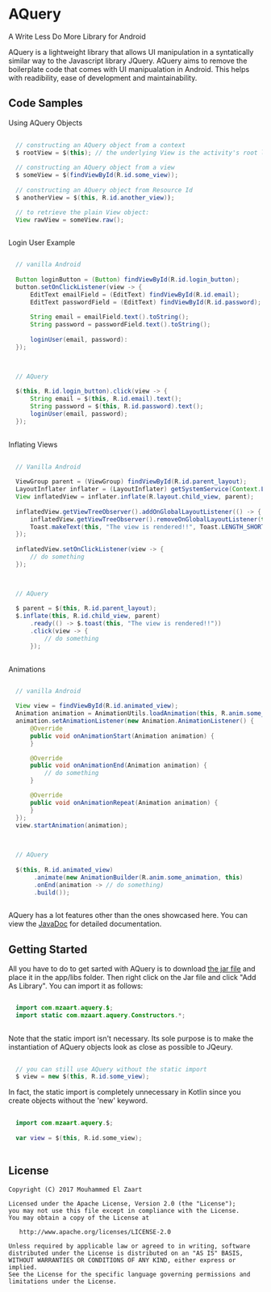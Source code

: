 # AQuery
A Write Less Do More Library for Android

AQuery is a lightweight library that allows UI manipulation in a syntatically similar way to the Javascript library JQuery. AQuery aims to remove the boilerplate code that comes with UI manipualation in Android. This helps with readibility, ease of development and maintainability.

## Code Samples

Using AQuery Objects

```java
  
  // constructing an AQuery object from a context
  $ rootView = $(this); // the underlying View is the activity's root layout
  
  // constructing an AQuery object from a view
  $ someView = $(findViewById(R.id.some_view));
  
  // constructing an AQuery object from Resource Id
  $ anotherView = $(this, R.id.another_view));

  // to retrieve the plain View object:
  View rawView = someView.raw();
  
```


Login User Example

```java

  // vanilla Android
  
  Button loginButton = (Button) findViewById(R.id.login_button);
  button.setOnClickListener(view -> {
      EditText emailField = (EditText) findViewById(R.id.email);       
      EditText passwordField = (EditText) findViewById(R.id.password);
      
      String email = emailField.text().toString();
      String password = passwordField.text().toString();
      
      loginUser(email, password):
  });
  
```

```java

  // AQuery
  
  $(this, R.id.login_button).click(view -> {
      String email = $(this, R.id.email).text();
      String password = $(this, R.id.password).text();
      loginUser(email, password);
  });
  
```


Inflating Views

```java
  
  // Vanilla Android
  
  ViewGroup parent = (ViewGroup) findViewById(R.id.parent_layout);
  LayoutInflater inflater = (LayoutInflater) getSystemService(Context.LAYOUT_INFLATER_SERVICE);
  View inflatedView = inflater.inflate(R.layout.child_view, parent);
  
  inflatedView.getViewTreeObserver().addOnGlobalLayoutListener(() -> {
      inflatedView.getViewTreeObserver().removeOnGlobalLayoutListener(this); 
      Toast.makeText(this, "The view is rendered!!", Toast.LENGTH_SHORT).show();
  });
  
  inflatedView.setOnClickListener(view -> {
      // do something
  });
  
```

```java

  // AQuery
  
  $ parent = $(this, R.id.parent_layout);
  $.inflate(this, R.id.child_view, parent)
      .ready(() -> $.toast(this, "The view is rendered!!"))
      .click(view -> {
          // do something
      });
          
```


Animations

```java

  // vanilla Android
  
  View view = findViewById(R.id.animated_view);
  Animation animation = AnimationUtils.loadAnimation(this, R.anim.some_animation);
  animation.setAnimationListener(new Animation.AnimationListener() {
      @Override
      public void onAnimationStart(Animation animation) {
      }

      @Override
      public void onAnimationEnd(Animation animation) {
          // do something
      }

      @Override
      public void onAnimationRepeat(Animation animation) {
      }
  });
  view.startAnimation(animation);
  
```

```java
  
  // AQuery
  
  $(this, R.id.animated_view)
       .animate(new AnimationBuilder(R.anim.some_animation, this)
       .onEnd(animation -> // do something)
       .build());
       
```

AQuery has a lot features other than the ones showcased here. You can view the [JavaDoc](https://mzaart.github.io/AQuery/) for detailed documentation.

## Getting Started

All you have to do to get sarted with AQuery is to download [the jar file](https://github.com/mzaart/AQuery/raw/master/AQuery.jar) and place it in the app/libs folder. Then right click on the Jar file and click "Add As Library". You can import it as follows:

```java

  import com.mzaart.aquery.$;
  import static com.mzaart.aquery.Constructors.*;
  
```

Note that the static import isn't necessary. Its sole purpose is to make the instantiation of AQuery objects look as close as possible to JQeury.

```java
  
  // you can still use AQuery without the static import
  $ view = new $(this, R.id.some_view);

```

In fact, the static import is completely unnecessary in Kotlin since you create objects without the 'new' keyword.

```kotlin
  
  import com.mzaart.aquery.$;
  
  var view = $(this, R.id.some_view);
  
```

## License

```
Copyright (C) 2017 Mouhammed El Zaart

Licensed under the Apache License, Version 2.0 (the "License");
you may not use this file except in compliance with the License.
You may obtain a copy of the License at

   http://www.apache.org/licenses/LICENSE-2.0

Unless required by applicable law or agreed to in writing, software
distributed under the License is distributed on an "AS IS" BASIS,
WITHOUT WARRANTIES OR CONDITIONS OF ANY KIND, either express or implied.
See the License for the specific language governing permissions and
limitations under the License.
```
